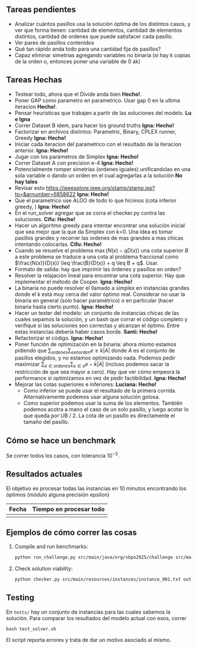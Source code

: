 ## Tareas pendientes

- Analizar cuántos pasillos usa la solución óptima de los distintos casos, y ver que forma tienen: cantidad de elementos, cantidad de elementos distintos, cantidad de ordenes que puede satisfacer cada pasillo.
- Ver pares de pasillos contenidos
- Qué tan rápido anda todo para una cantidad fija de pasillos?
- Capaz eliminar simetrias agregando variables no binaria (si hay k copias de la orden o, entonces poner una variable de 0 ak)


## Tareas Hechas
- Testear todo, ahora que el Divide anda bien **Hecho!**.
- Poner GAP como parametro en parametrico. Usar gap 0 en la ultima iteracion **Hecho!**.
- Pensar heuristicas que trabajen a partir de las soluciones del modelo. **Lu e Igna** 
- Correr Dataset B idem, para hacer los ground truths **Igna: Hecho!**
- Factorizar en archivos distintos: Parametric, Binary, CPLEX runner, Greedy **Igna: Hecho!**
- Iniciar cada iteracion del parametrico con el resultado de la iteracion anterior. **Igna: Hecho!**
- Jugar con los parámetros de Simplex **Igna: Hecho!**
- Correr Dataset A con precision e-4 **Igna: Hecho!**
- Potencialmente romper simetrías (ordenes iguales) unificandolas en una sola variable o dando un orden en el cual agregarlas a la solución **No hay tales**
- Revisar esto https://ieeexplore.ieee.org/stamp/stamp.jsp?tp=&arnumber=6858622 **Igna: Hecho!**
- Que el parametrico use ALGO de todo lo que hicimos (cota inferior greedy, ) **Igna: Hecho!**
- En el run_solver agregar que se corra el checker.py contra las soluciones. **Cifu: Hecho!**
- Hacer un algoritmo greedy para intentar encontrar una solución inicial que sea mejor que la que da Simplex con k=0. Una idea es tomar pasillos grandes y recorrer las ordenes de mas grandes a mas chicas intentando colocarlas. **Cifu: Hecho!**
- Cuando se resuelve el problema $\max(N(x) - qD(x))$ una cota superior $B$ a este problema se traduce a una cota al problema fraccional como $\frac{N(x)}{D(x)} \leq \frac{B}{D(x)} + q \leq B + q$. Usar.
- Formato de salida: hay que imprimir las órdenes y pasillos en orden?
- Resolver la relajación lineal para encontrar una cota superior. Hay que implementar el método de Cooper. **Igna: Hecho!**
- La binaria no puede resolver el llamado a simplex en instancias grandes donde el k está muy cerca del valor óptimo real. Considerar no usar la binaria en general (solo hacer paramétrico) o en particular (hacer binaria hasta cierto punto). **Igna: Hecho!**
- Hacer un tester del modelo: un conjunto de instancias chicas de las cuales sepamos la solución, y un bash que corrar el código completo y verifique si las soluciones son correctas y alcanzan el óptimo. Entre estas instancias debería haber casos borde. **Santi: Hecho!**
- Refactorizar el código. **Igna: Hecho!**
- Poner función de optimización en la binaria: ahora mismo estamos pidiendo que $\sum_{ordenes} \sum_{e en orden} e \geq k |A|$ donde $A$ es el conjunto de pasillos elegidos, y no estamos optimizando nada. Podemos pedir maximizar $\sum_{o \in ordenes} \sum_{e \in o} e - k |A|$ (incluso podemos sacar la restricción de que sea mayor a cero). Hay que ver cómo empeora la performance si optimizamos en vez de pedir factibilidad. **Igna: Hecho!**
- Mejorar las cotas superiores e inferiores: **Luciana: Hecho!**
  - Como inferior se puede usar el resultado de la primera corrida. Alternativamente podemos usar alguna solución golosa.
  - Como superior podemos usar la suma de los elementos. También podemos acotra a mano el caso de un solo pasillo, y luego acotar lo que queda por UB / 2. La cota de un pasillo es directamente el tamaño del pasillo.

## Cómo se hace un benchmark

Se correr todos los casos, con tolerancia $10^{-3}$.

## Resultados actuales

El objetivo es procesar todas las instancias en 10 minutos encontrando los óptimos (módulo alguna precisión epsilon)

| Fecha       | Tiempo en procesar todo  |
|-------------|------------------------  |
|             |                          |        

## Ejemplos de cómo correr las cosas

1. Compile and run benchmarks:
    ```sh
    python run_challenge.py src/main/java/org/sbpo2025/challenge src/main/resources/instances output
    ```
   
2. Check solution viability:
    ```sh
    python checker.py src/main/resources/instances/instance_001.txt output/instance_001.txt
    ```

## Testing

En ```tests/``` hay un conjunto de instancias para las cuales sabemos la solución. Para comparar los resultados del modelo actual con esos, correr

    bash test_solver.sh

El script reporta errores y trata de dar un motivo asociado al mismo.
